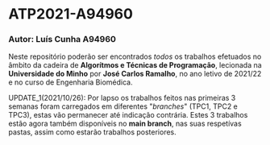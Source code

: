 # ATP2021-A94960
### Autor: Luís Cunha A94960

Neste repositório poderão ser encontrados _todos_ os trabalhos efetuados no âmbito da cadeira de __Algorítmos e Técnicas de Programação__, lecionada na __Universidade do Minho__ por __José Carlos Ramalho__, no ano letivo de 2021/22 e no curso de Engenharia Biomédica.

UPDATE_1(2021/10/26): Por lapso os trabalhos feitos nas primeiras 3 semanas foram carregados em diferentes "_branches_" (TPC1, TPC2 e TPC3), estas vão permanecer até indicação contrária.
Estes 3 trabalhos estão agora também disponíveis no __main branch__, nas suas respetívas pastas, assim como estarão trabalhos posteriores.
